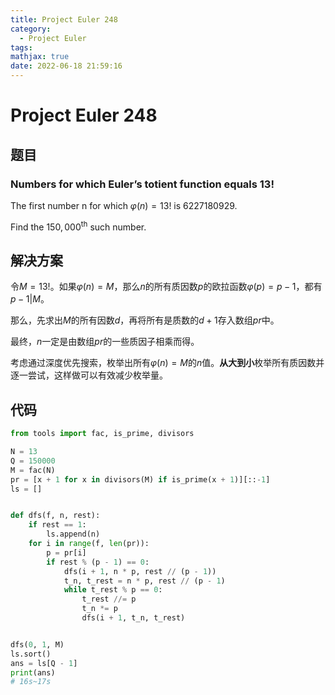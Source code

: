 ```yaml
---
title: Project Euler 248
category:
  - Project Euler
tags:
mathjax: true
date: 2022-06-18 21:59:16
---
```


<escape><!-- more --></escape>

# Project Euler 248

## 题目

### Numbers for which Euler’s totient function equals $13!$

The first number n for which $\varphi(n)=13!$ is $6227180929$.

Find the $150,000^{\text{th}}$ such number.

## 解决方案

令$M=13!$。如果$\varphi(n)=M$，那么$n$的所有质因数$p$的欧拉函数$\varphi(p)=p-1$，都有$p-1|M$。

那么，先求出$M$的所有因数$d$，再将所有是质数的$d+1$存入数组$pr$中。

最终，$n$一定是由数组$pr$的一些质因子相乘而得。

考虑通过深度优先搜索，枚举出所有$\varphi(n)=M$的$n$值。**从大到小**枚举所有质因数并逐一尝试，这样做可以有效减少枚举量。

## 代码

```py
from tools import fac, is_prime, divisors

N = 13
Q = 150000
M = fac(N)
pr = [x + 1 for x in divisors(M) if is_prime(x + 1)][::-1]
ls = []


def dfs(f, n, rest):
    if rest == 1:
        ls.append(n)
    for i in range(f, len(pr)):
        p = pr[i]
        if rest % (p - 1) == 0:
            dfs(i + 1, n * p, rest // (p - 1))
            t_n, t_rest = n * p, rest // (p - 1)
            while t_rest % p == 0:
                t_rest //= p
                t_n *= p
                dfs(i + 1, t_n, t_rest)


dfs(0, 1, M)
ls.sort()
ans = ls[Q - 1]
print(ans)
# 16s~17s

```
